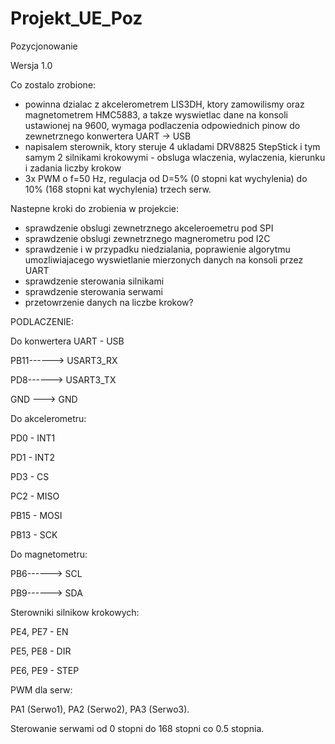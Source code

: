 # Projekt_UE_Poz
Pozycjonowanie


Wersja 1.0

Co zostalo zrobione:
 - powinna dzialac z akcelerometrem LIS3DH, ktory zamowilismy oraz magnetometrem HMC5883, a takze wyswietlac dane na konsoli ustawionej na 9600, wymaga podlaczenia odpowiednich pinow do zewnetrznego konwertera UART -> USB
 - napisalem sterownik, ktory steruje 4 ukladami DRV8825 StepStick i tym samym 2 silnikami krokowymi - obsluga wlaczenia, wylaczenia, kierunku i zadania liczby krokow
 - 3x PWM o f=50 Hz, regulacja od D=5% (0 stopni kat wychylenia) do 10% (168 stopni kat wychylenia) trzech serw.

Nastepne kroki do zrobienia w projekcie:
- sprawdzenie obslugi zewnetrznego akceleroemetru pod SPI
- sprawdzenie obslugi zewnetrznego magnerometru pod I2C
- sprawdzenie i w przypadku niedzialania, poprawienie algorytmu umozliwiajacego wyswietlanie mierzonych danych na konsoli przez UART
- sprawdzenie sterowania silnikami
- sprawdzenie sterowania serwami
- przetowrzenie danych na liczbe krokow?


PODLACZENIE:

Do konwertera UART - USB

 PB11------> USART3_RX

 PD8------> USART3_TX 
 
 GND ---> GND
 
 Do akcelerometru:
 
 PD0 - INT1
 
 PD1 - INT2
 
 PD3 - CS
 
 PC2 - MISO
 
 PB15 - MOSI
 
 PB13 - SCK
 
 Do magnetometru:
 
 PB6------> SCL
 
 PB9------> SDA 

Sterowniki silnikow krokowych:

PE4, PE7 - EN

PE5, PE8 - DIR

PE6, PE9 - STEP

PWM dla serw:

PA1 (Serwo1), PA2 (Serwo2), PA3 (Serwo3).

Sterowanie serwami od 0 stopni do 168 stopni co 0.5 stopnia. 

